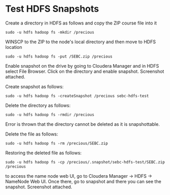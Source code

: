 # Test HDFS Snapshots

Create a directory in HDFS as follows and copy the ZIP course file into it
```
sudo -u hdfs hadoop fs -mkdir /precious
```
WINSCP to the ZIP to the node's local directory and then move to HDFS location
```
sudo -u hdfs hadoop fs -put /SEBC.zip /precious
```

Enable snapshot on the drive by going to Cloudera Manager and in HDFS select File Browser. Click on the directory and enable snapshot. Screenshot attached.

Create snapshot as follows:
```
sudo -u hdfs hadoop fs -createSnapshot /precious sebc-hdfs-test
```

Delete the directory as follows:
```
sudo -u hdfs hadoop fs -rmdir /precious
```
Error is thrown that the directory cannot be deleted as it is snapshottable.

Delete the file as follows:
```
sudo -u hdfs hadoop fs -rm /precious/SEBC.zip
```

Restoring the deleted file as follows:
```
sudo -u hdfs hadoop fs -cp /precious/.snapshot/sebc-hdfs-test/SEBC.zip /precious
```

to access the name node web UI, go to Cloudera Manager -> HDFS -> NameNode Web UI. Once there, go to snapshot and there you can see the snapshot. Screenshot attached.